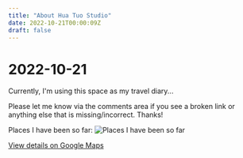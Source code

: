 ```yaml
---
title: "About Hua Tuo Studio"
date: 2022-10-21T00:00:09Z
draft: false
---
```


# 2022-10-21

Currently, I'm using this space as my travel diary...

Please let me know via the comments area if you see a broken link or anything else that is missing/incorrect. Thanks!

Places I have been so far:
![Places I have been so far](https://lh3.googleusercontent.com/pw/AL9nZEXDN7iYjcQ2t7vzBz_GU6-AAq9LulsLUP-2l2WpWVvMOjLWqogaWBGiBM8F7hNIdneFK65OXSVzy8BjwqjGh4g-QXlke3RO184khBngpG-ABDoxukCyfrKYv11F79k87ttErENaHE7y5o-H8SseYdzG=w2166-h1194-no?authuser=0 "Places I have been so far")

[View details on Google Maps](https://www.google.com/maps/d/embed?mid=1bm8-7T-QWLr1JjvlXFSu4EDWgyVr4Fr3&amp;hl=en&amp;w=640&amp;h=480)